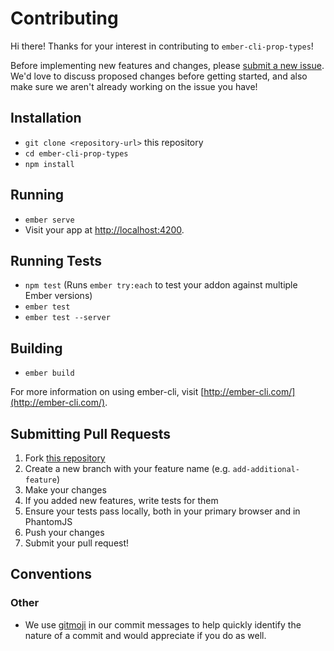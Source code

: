 # Contributing

Hi there! Thanks for your interest in contributing to `ember-cli-prop-types`!

Before implementing new features and changes, please [submit a new
issue](https://github.com/crystal-ball/ember-cli-prop-types/issues/new). We'd love to
discuss proposed changes before getting started, and also make sure we aren't already
working on the issue you have!

## Installation

* `git clone <repository-url>` this repository
* `cd ember-cli-prop-types`
* `npm install`

## Running

* `ember serve`
* Visit your app at [http://localhost:4200](http://localhost:4200).

## Running Tests

* `npm test` (Runs `ember try:each` to test your addon against multiple Ember versions)
* `ember test`
* `ember test --server`

## Building

* `ember build`

For more information on using ember-cli, visit [http://ember-cli.com/](http://ember-cli.com/).

## Submitting Pull Requests

1. Fork [this repository](https://github.com/crystal-ball/ember-cli-prop-types/)
2. Create a new branch with your feature name (e.g. `add-additional-feature`)
3. Make your changes
4. If you added new features, write tests for them
5. Ensure your tests pass locally, both in your primary browser and in PhantomJS
6. Push your changes
7. Submit your pull request!

## Conventions

### Other
- We use [gitmoji](https://gitmoji.carloscuesta.me/) in our commit messages to help
  quickly identify the nature of a commit and would appreciate if you do as well.
